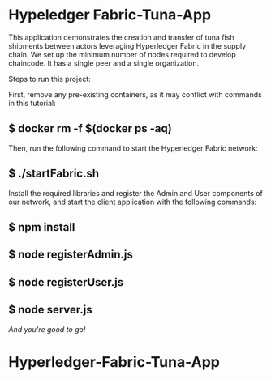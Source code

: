 # Hypeledger Fabric-Tuna-App

This application demonstrates the creation and transfer of tuna fish shipments between actors leveraging Hyperledger Fabric in the supply chain. We set up the minimum number of nodes required to develop chaincode. It has a single peer and a single organization.

Steps to run this project:

First, remove any pre-existing containers, as it may conflict with commands in this tutorial:

$ docker rm -f $(docker ps -aq)
---
Then, run the following command to start the Hyperledger Fabric network:

$ ./startFabric.sh
---
Install the required libraries and register the Admin and User components of our network, and start the client application with the following commands:

$ npm install
---
$ node registerAdmin.js
---
$ node registerUser.js
---
$ node server.js
---

*And you're good to go!*
# Hyperledger-Fabric-Tuna-App
